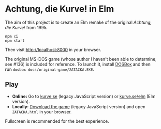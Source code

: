 # Achtung, die Kurve! in Elm

The aim of this project is to create an Elm remake of the original *Achtung, die Kurve!* from 1995.

```shell
npm ci
npm start
```

Then visit <http://localhost:8000> in your browser.

The original MS-DOS game (whose author I haven't been able to determine; see #136) is included for reference.
To launch it, install [DOSBox](https://www.dosbox.com) and then run `dosbox docs/original-game/ZATACKA.EXE`.

## Play

* **Online:** Go to [kurve.se](http://kurve.se) (legacy JavaScript version) or [kurve.se/elm](http://kurve.se/elm) (Elm version).
* **Locally:** [Download the game](/SimonAlling/kurve/archive/master.zip) (legacy JavaScript version) and open `ZATACKA.html` in your browser.

Fullscreen is recommended for the best experience.
